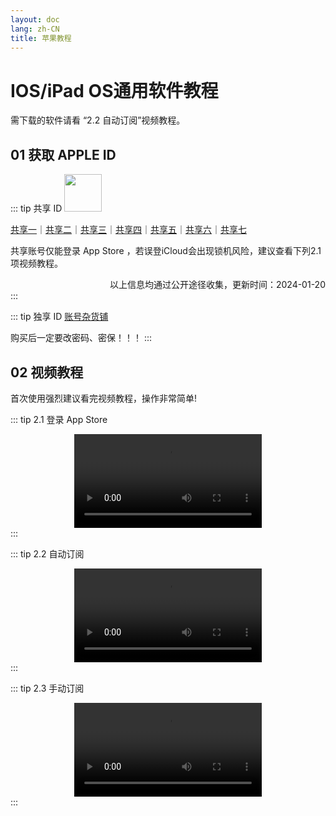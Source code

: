 ```yaml
---
layout: doc
lang: zh-CN
title: 苹果教程
---
```

<script>
  //  main.js中引入css
  import 'video.js/dist/video-js.css'
  import videojs from 'video.js'
  export default {
    data() {return {}},
    mounted () {
      videojs("my-video",
        function () {
          this.play();
        });
    }
  };

</script>

# IOS/iPad OS通用软件教程

需下载的软件请看 “2.2 自动订阅”视频教程。

## 01 获取 APPLE ID

::: tip 共享 ID
<img src="https://assets.tyro.wiki/img/i/appstore.webp" style="width:60px;height:60px;"/>

[共享一](https://idfree.top)｜[共享二](https://apple.laogoubi.net/s/c7d1e73290a646f2513f6f0b75843b0b)｜[共享三](https://idshare.me)｜[共享四](https://idshare.me)｜[共享五](https://appleid.iossid.com)｜[共享六](https://aunlock.laogoubi.net/s/df4ab9de842ce5f0abefcc560cf504f0)｜[共享七](https://aunlock.laogoubi.net/s/1ddec87e5432ed7d6fb11056bc53fd6a.top)


共享账号仅能登录 App Store ，若误登iCloud会出现锁机风险，建议查看下列2.1项视频教程。

<div style="text-align: right;">以上信息均通过公开途径收集，更新时间：2024-01-20 </div>
:::

::: tip 独享 ID
[账号杂货铺](http://cloud.idid88.com)

购买后一定要改密码、密保！！！
:::

## 02 视频教程

首次使用强烈建议看完视频教程，操作非常简单!

::: tip 2.1 登录 App Store
<center>
<video id="my-video" class="video-js vjs-default-skin" controls preload="auto" >
<source src="https://assets.tyro.wiki/v/i/login/prog_index.m3u8" type="application/x-mpegURL" />
</video>
</center>
:::

::: tip 2.2 自动订阅
<center>
<video id="my-video" class="video-js vjs-default-skin" controls preload="auto" >
<source src="https://assets.tyro.wiki/v/i/login/prog_index.m3u8" type="application/x-mpegURL" />
</video>
</center>
:::

::: tip 2.3 手动订阅
<center>
<video id="my-video" class="video-js vjs-default-skin" controls preload="auto" >
<source src="https://assets.tyro.wiki/v/i/login/prog_index.m3u8" type="application/x-mpegURL" />
</video>
</center>
:::

<style>

  /* Change all text and icon colors in the player. */
.vjs-matrix.video-js {
  color: #00ff00;
}

/* Change the border of the big play button. */
.vjs-matrix .vjs-big-play-button {
  border-color: #00ff00;
}

/* Change the color of various "bars". */
.vjs-matrix .vjs-volume-level,
.vjs-matrix .vjs-play-progress,
.vjs-matrix .vjs-slider-bar {
  background: #00ff00;
}

</style>






<!-- ---
layout: home

hero:
  name: "Hi there!"
  text: "你能在这里找到一些有趣的软件使用教程"
  tagline: My great project tagline
  actions:
    - theme: brand
      text: Markdown Examples
      link: /markdown-examples
    - theme: alt
      text: API Examples
      link: /api-examples

features:
  - title: Feature A
    details: Lorem ipsum dolor sit amet, consectetur adipiscing elit
  - title: Feature B
    details: Lorem ipsum dolor sit amet, consectetur adipiscing elit
  - title: Feature C
    details: Lorem ipsum dolor sit amet, consectetur adipiscing elit
--- -->

